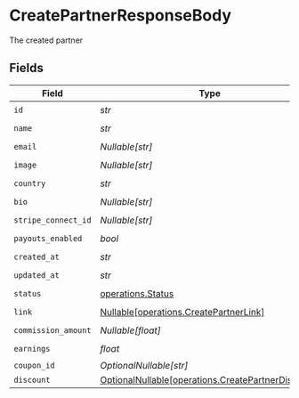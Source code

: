# CreatePartnerResponseBody

The created partner


## Fields

| Field                                                                                                  | Type                                                                                                   | Required                                                                                               | Description                                                                                            |
| ------------------------------------------------------------------------------------------------------ | ------------------------------------------------------------------------------------------------------ | ------------------------------------------------------------------------------------------------------ | ------------------------------------------------------------------------------------------------------ |
| `id`                                                                                                   | *str*                                                                                                  | :heavy_check_mark:                                                                                     | N/A                                                                                                    |
| `name`                                                                                                 | *str*                                                                                                  | :heavy_check_mark:                                                                                     | N/A                                                                                                    |
| `email`                                                                                                | *Nullable[str]*                                                                                        | :heavy_check_mark:                                                                                     | N/A                                                                                                    |
| `image`                                                                                                | *Nullable[str]*                                                                                        | :heavy_check_mark:                                                                                     | N/A                                                                                                    |
| `country`                                                                                              | *str*                                                                                                  | :heavy_check_mark:                                                                                     | N/A                                                                                                    |
| `bio`                                                                                                  | *Nullable[str]*                                                                                        | :heavy_check_mark:                                                                                     | N/A                                                                                                    |
| `stripe_connect_id`                                                                                    | *Nullable[str]*                                                                                        | :heavy_check_mark:                                                                                     | N/A                                                                                                    |
| `payouts_enabled`                                                                                      | *bool*                                                                                                 | :heavy_check_mark:                                                                                     | N/A                                                                                                    |
| `created_at`                                                                                           | *str*                                                                                                  | :heavy_check_mark:                                                                                     | N/A                                                                                                    |
| `updated_at`                                                                                           | *str*                                                                                                  | :heavy_check_mark:                                                                                     | N/A                                                                                                    |
| `status`                                                                                               | [operations.Status](../../models/operations/status.md)                                                 | :heavy_check_mark:                                                                                     | N/A                                                                                                    |
| `link`                                                                                                 | [Nullable[operations.CreatePartnerLink]](../../models/operations/createpartnerlink.md)                 | :heavy_check_mark:                                                                                     | N/A                                                                                                    |
| `commission_amount`                                                                                    | *Nullable[float]*                                                                                      | :heavy_check_mark:                                                                                     | N/A                                                                                                    |
| `earnings`                                                                                             | *float*                                                                                                | :heavy_check_mark:                                                                                     | N/A                                                                                                    |
| `coupon_id`                                                                                            | *OptionalNullable[str]*                                                                                | :heavy_minus_sign:                                                                                     | N/A                                                                                                    |
| `discount`                                                                                             | [OptionalNullable[operations.CreatePartnerDiscount]](../../models/operations/createpartnerdiscount.md) | :heavy_minus_sign:                                                                                     | N/A                                                                                                    |